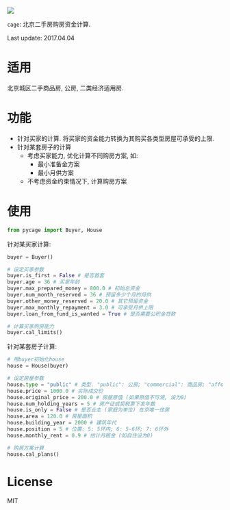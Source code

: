 ![](http://p3.pstatp.com/large/17f500006dcb4be47983)

`cage`: 北京二手房购房资金计算.

Last update: 2017.04.04

# 适用

北京城区二手商品房, 公房, 二类经济适用房.

# 功能

- 针对买家的计算. 将买家的资金能力转换为其购买各类型房屋可承受的上限.
- 针对某套房子的计算
  - 考虑买家能力, 优化计算不同购房方案, 如:
    - 最小准备金方案
    - 最小月供方案
  - 不考虑资金约束情况下, 计算购房方案

# 使用

```python
from pycage import Buyer, House
```

针对某买家计算:

```python
buyer = Buyer()

# 设定买家参数 
buyer.is_first = False # 是否首套
buyer.age = 36 # 买家年龄
buyer.max_prepared_money = 800.0 # 初始总资金
buyer.num_month_reserved = 36 # 预留多少个月的月供
buyer.other_money_reserved = 20.0 # 其它预留资金
buyer.max_monthly_repayment = 3.0 # 可承受月供上限
buyer.loan_from_fund_is_wanted = True # 是否需要公积金贷款

# 计算买家购房能力
buyer.cal_limits()
```

针对某套房子计算:

```python
# 用buyer初始化house
house = House(buyer)

# 设定房屋参数
house.type = "public" # 类型. "public": 公房; "commercial": 商品房; "affordable2": 二类经适房
house.price = 1000.0 # 实际成交价
house.original_price = 200.0 # 房屋原值 (如果原值不可溯, 设为0)
house.num_holding_years = 5 # 房产证或契税票下发年数
house.is_only = False # 是否业主 (家庭为单位) 在京唯一住房
house.area = 120.0 # 房屋面积
house.building_year = 2000 # 建筑年代
house.position = 5 # 位置: 5: 5环内; 6: 5-6环; 7: 6环外
house.monthly_rent = 0.9 # 估计月租金 (如自住设为0)

# 购房方案计算
house.cal_plans()
```

# License

MIT